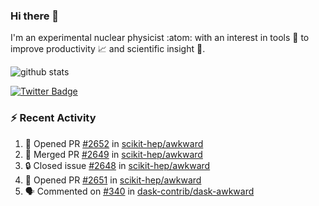 ### Hi there 👋 

I'm an experimental nuclear physicist :atom: with an interest in tools :wrench: to improve productivity :chart_with_upwards_trend: and scientific insight :telescope:.

![github stats](https://github-readme-stats.vercel.app/api?username=agoose77&show_icons=true&hide_rank=true&hide_title=true&bg_color=30,e76445,904e95&text_color=efe3ec&icon_color=efe3ec)
<!--
**agoose77/agoose77** is a ✨ _special_ ✨ repository because its `README.md` (this file) appears on your GitHub profile.

Here are some ideas to get you started:

- 🔭 I’m currently working on ...
- 🌱 I’m currently learning ...
- 👯 I’m looking to collaborate on ...
- 🤔 I’m looking for help with ...
- 💬 Ask me about ...
- 📫 How to reach me: ...
- 😄 Pronouns: ...
- ⚡ Fun fact: ...
-->

[![Twitter Badge](https://img.shields.io/twitter/follow/agoose77?style=flat-square&logo=Twitter&logoColor=white&color=cornflowerblue)](https://twitter.com/agoose77)

### :zap: Recent Activity

<!--START_SECTION:activity-->
1. 💪 Opened PR [#2652](https://github.com/scikit-hep/awkward/pull/2652) in [scikit-hep/awkward](https://github.com/scikit-hep/awkward)
2. 🎉 Merged PR [#2649](https://github.com/scikit-hep/awkward/pull/2649) in [scikit-hep/awkward](https://github.com/scikit-hep/awkward)
3. 🔒 Closed issue [#2648](https://github.com/scikit-hep/awkward/issues/2648) in [scikit-hep/awkward](https://github.com/scikit-hep/awkward)
4. 💪 Opened PR [#2651](https://github.com/scikit-hep/awkward/pull/2651) in [scikit-hep/awkward](https://github.com/scikit-hep/awkward)
5. 🗣 Commented on [#340](https://github.com/dask-contrib/dask-awkward/issues/340#issuecomment-1680553905) in [dask-contrib/dask-awkward](https://github.com/dask-contrib/dask-awkward)
<!--END_SECTION:activity-->
